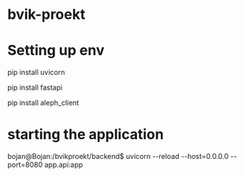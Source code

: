 # bvik-proekt
 
 # Setting up env
 pip install uvicorn

 pip install fastapi
 
 pip install aleph_client

 # starting the application
 
bojan@Bojan:/bvikproekt/backend$ uvicorn --reload --host=0.0.0.0 --port=8080 app.api:app
